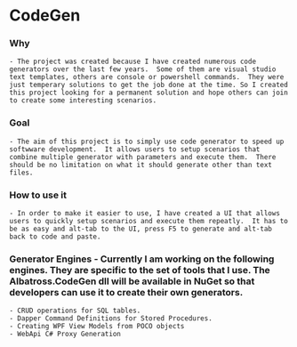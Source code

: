 # CodeGen

### Why
	- The project was created because I have created numerous code generators over the last few years.  Some of them are visual studio text templates, others are console or powershell commands.  They were just temperary solutions to get the job done at the time. So I created this project looking for a permanent solution and hope others can join to create some interesting scenarios.
	
### Goal
	- The aim of this project is to simply use code generator to speed up softwware development.  It allows users to setup scenarios that combine multiple generator with parameters and execute them.  There should be no limitation on what it should generate other than text files.
		
### How to use it
	- In order to make it easier to use, I have created a UI that allows users to quickly setup scenarios and execute them repeatly.  It has to be as easy and alt-tab to the UI, press F5 to generate and alt-tab back to code and paste.
	
### Generator Engines - Currently I am working on the following engines.  They are specific to the set of tools that I use.  The Albatross.CodeGen dll will be available in NuGet so that developers can use it to create their own generators.
	- CRUD operations for SQL tables.
	- Dapper Command Definitions for Stored Procedures.
	- Creating WPF View Models from POCO objects
	- WebApi C# Proxy Generation
	
	
	
	
	
